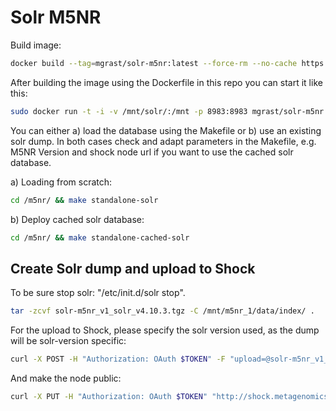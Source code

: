 

# Solr M5NR

Build image:
```bash
docker build --tag=mgrast/solr-m5nr:latest --force-rm --no-cache https://raw.githubusercontent.com/MG-RAST/myM5NR/master/solr/docker/Dockerfile
```

After building the image using the Dockerfile in this repo you can start it like this:

```bash
sudo docker run -t -i -v /mnt/solr/:/mnt -p 8983:8983 mgrast/solr-m5nr:latest
```

You can either a) load the database using the Makefile or b) use an existing solr dump. In both cases check and adapt parameters in the Makefile, e.g. M5NR Version and shock node url if you want to use the cached solr database.

a) Loading from scratch:
```bash
cd /m5nr/ && make standalone-solr
```
b) Deploy cached solr database: 
```bash
cd /m5nr/ && make standalone-cached-solr
```

## Create Solr dump and upload to Shock

To be sure stop solr: "/etc/init.d/solr stop". 
```bash
tar -zcvf solr-m5nr_v1_solr_v4.10.3.tgz -C /mnt/m5nr_1/data/index/ .
```

For the upload to Shock, please specify the solr version used, as the dump will be solr-version specific:

```bash
curl -X POST -H "Authorization: OAuth $TOKEN" -F "upload=@solr-m5nr_v1_solr_v4.10.3.tgz" -F attributes_str='{"type":"data-library","data-library-name":"Solr M5NR", "description": "Solr M5NR v1 with Solr v4.10.3", "version":"1", "member": "1/1", "provenance" : { "creation_type" : "manual", "note": "tar -zcvf solr-m5nr_v1_solr_v4.10.3.tgz -C /mnt/m5nr_1/data/index/ ."} }' "http://shock.metagenomics.anl.gov/node"
```

And make the node public:
```bash
curl -X PUT -H "Authorization: OAuth $TOKEN" "http://shock.metagenomics.anl.gov/node/<node_id>/acl/public_read"
```
